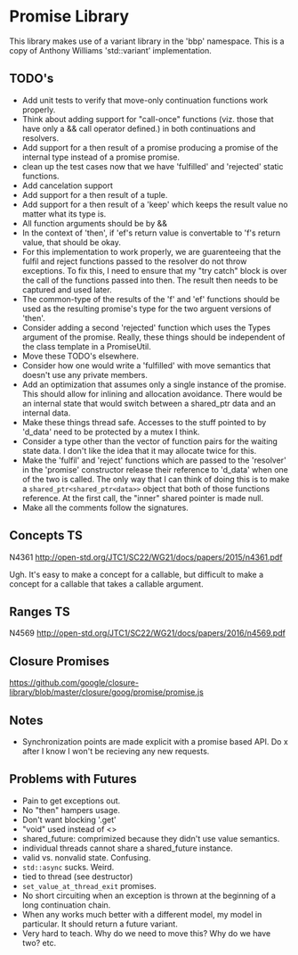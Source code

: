 # Promise Library

This library makes use of a variant library in the 'bbp' namespace. This is a
copy of Anthony Williams 'std::variant' implementation.

## TODO's

- Add unit tests to verify that move-only continuation functions work properly.
- Think about adding support for "call-once" functions (viz. those that have
  only a && call operator defined.) in both continuations and resolvers.
- Add support for a then result of a promise producing a promise of the
  internal type instead of a promise promise.
- clean up the test cases now that we have 'fulfilled' and 'rejected' static
  functions.
- Add cancelation support
- Add support for a then result of a tuple.
- Add support for a then result of a 'keep' which keeps the result value no
  matter what its type is.
- All function arguments should be by &&
- In the context of 'then', if 'ef's return value is convertable to 'f's return
  value, that should be okay.
- For this implementation to work properly, we are guarenteeing that the fulfil
  and reject functions passed to the resolver do not throw exceptions. To fix
  this, I need to ensure that my "try catch" block is over the call of the
  functions passed into then. The result then needs to be captured and used
  later.
- The common-type of the results of the 'f' and 'ef' functions should be used
  as the resulting promise's type  for the two arguent versions of 'then'.
- Consider adding a second 'rejected' function which uses the Types argument of
  the promise. Really, these things should be independent of the class template
  in a PromiseUtil.
- Move these TODO's elsewhere.
- Consider how one would write a 'fulfilled' with move semantics that doesn't
  use any private members.
- Add an optimization that assumes only a single instance of the promise. This
  should allow for inlining and allocation avoidance. There would be an
  internal state that would switch between a shared_ptr data and an internal
  data.
- Make these things thread safe. Accesses to the stuff pointed to by 'd_data'
  need to be protected by a mutex I think.
- Consider a type other than the vector of function pairs for the waiting state
  data. I don't like the idea that it may allocate twice for this.
- Make the 'fulfil' and 'reject' functions which are passed to the 'resolver'
  in the 'promise' constructor release their reference to 'd_data' when one of
  the two is called. The only way that I can think of doing this is to make a
  `shared_ptr<shared_ptr<data>>` object that both of those functions reference.
  At the first call, the "inner" shared pointer is made null.
- Make all the comments follow the signatures.


## Concepts TS
N4361 http://open-std.org/JTC1/SC22/WG21/docs/papers/2015/n4361.pdf

Ugh. It's easy to make a concept for a callable, but difficult to make a
concept for a callable that takes a callable argument.

## Ranges TS
N4569 http://open-std.org/JTC1/SC22/WG21/docs/papers/2016/n4569.pdf

## Closure Promises
https://github.com/google/closure-library/blob/master/closure/goog/promise/promise.js

## Notes
- Synchronization points are made explicit with a promise based API. Do x after
  I know I won't be recieving any new requests.

## Problems with Futures
- Pain to get exceptions out.
- No "then" hampers usage.
- Don't want blocking '.get'
- "void" used instead of <>
- shared_future: comprimized because they didn't use value semantics.
- individual threads cannot share a shared_future instance.
- valid vs. nonvalid state. Confusing.
- `std::async` sucks. Weird.
- tied to thread (see destructor)
- `set_value_at_thread_exit` promises.
- No short circuiting when an exception is thrown at the beginning of a long
  continuation chain.
- When any works much better with a different model, my model in particular. It
  should return a future variant.
- Very hard to teach. Why do we need to move this? Why do we have two? etc.
